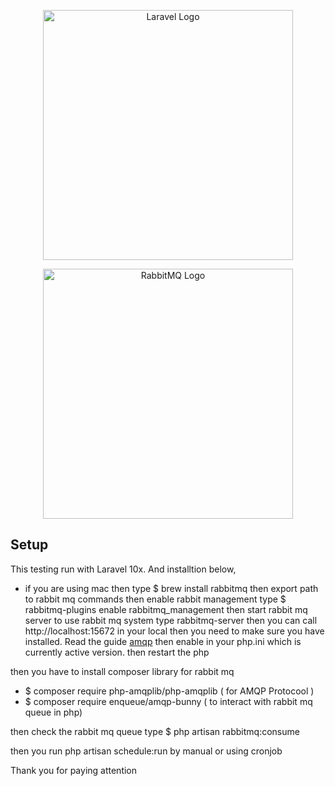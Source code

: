 <p align="center"><a href="https://laravel.com" target="_blank"><img src="https://raw.githubusercontent.com/laravel/art/master/logo-lockup/5%20SVG/2%20CMYK/1%20Full%20Color/laravel-logolockup-cmyk-red.svg" width="400" alt="Laravel Logo"></a></p>

<p align="center"><a href="https://www.rabbitmq.com/" target="_blank"><img src="https://www.rabbitmq.com/img/rabbitmq-logo-with-name.svg" width="400" alt="RabbitMQ Logo"></a></p>


<!-- <p align="center">
<a href="https://github.com/laravel/framework/actions"><img src="https://github.com/laravel/framework/workflows/tests/badge.svg" alt="Build Status"></a>
<a href="https://packagist.org/packages/laravel/framework"><img src="https://img.shields.io/packagist/dt/laravel/framework" alt="Total Downloads"></a>
<a href="https://packagist.org/packages/laravel/framework"><img src="https://img.shields.io/packagist/v/laravel/framework" alt="Latest Stable Version"></a>
<a href="https://packagist.org/packages/laravel/framework"><img src="https://img.shields.io/packagist/l/laravel/framework" alt="License"></a>
</p> -->

## Setup

This testing run with Laravel 10x. And installtion below,

- if you are using mac then 
type $ brew install rabbitmq
then export path to rabbit mq commands
then enable rabbit management 
type $ rabbitmq-plugins enable rabbitmq_management
then start rabbit mq server to use rabbit mq system
type rabbitmq-server
then you can call http://localhost:15672 in your local
then you need to make sure you have installed. Read the guide [amqp](https://pecl.php.net/package/amqp)
then enable in your php.ini which is currently active version.
then restart the php

then  you have to install composer library for rabbit mq

- $ composer require php-amqplib/php-amqplib  ( for AMQP Protocool )
- $ composer require enqueue/amqp-bunny ( to interact with rabbit mq queue in php)

then check the rabbit mq queue 
type $ php artisan rabbitmq:consume


then you run php artisan schedule:run by manual or using cronjob 

Thank you for paying attention

